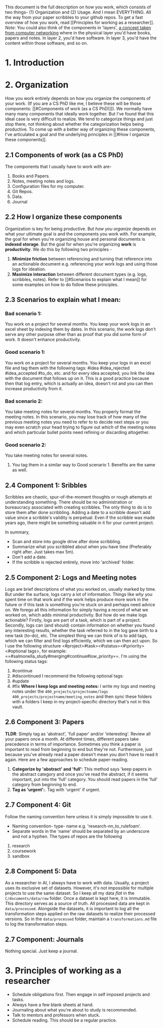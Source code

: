 This document is the full description on how you work, which consists of two things- (1) Organization and (2) Usage. And I mean EVERYTHING. All the way from your paper scribbles to your github repos. To get a fast overview of how you work, read [[Principles for working as a researcher]].
*Note:* You could also think of the components in 'layers', [a concept taken from computer networking](https://en.wikipedia.org/wiki/OSI_model) where in the physical layer you'd have books, papers and notes. In layer 2, you'd have software. In layer 3, you'd have the content within those software, and so on.
# 1. Introduction


#  2. Organization
How you work entirely depends on how you organize the components of your work. (If you are a CS PhD like me, I believe these will be those components: [[#Components of work (as a CS PhD)]]). We normally have many many components that ideally work together. But I've found that this ideal case is very difficult to realize. We tend to categorize things and just stop there, not thinking about whether the categorization helps being productive. To come up with a better way of organizing these components, I've articulated a goal and the underlying principles in [[#How I organize these components]].

## 2.1 Components of work (as a CS PhD)
The components that I usually have to work with are-
1. Books and Papers.
2. Notes, meeting notes and logs.
3. Configuration files for my computer.
4. Git Repos.
5. Data.
6. Journal
## 2.2 How I organize these components
Organization is key for being productive. But *how you organize* depends on what your ultimate goal is and the components you work with. For example, the goal for when you're organizing house and personal documents is **indexed storage**. But the goal for when you're organizing **work** is **productivity**. We do this by following two principles - 
1. **Minimize friction** between referencing and turning that reference into an actionable document e.g. referencing your work logs and using those logs for ideation.
2. **Maximize interaction** between different document types (e.g. logs, scribbles, notes).
Refer to [[#Scenarios to explain what I mean]] for some examples on how to do follow these principles.
## 2.3 Scenarios to explain what I mean:
### Bad scenario 1:
You work on a project for several months. You keep your work logs in an excel sheet by indexing them by dates.
In this scenario, the work logs don't serve any other purpose other than as proof that you did some form of work. It doesn't enhance productivity.
### Good scenario 1:
You work on a project for several months. You keep your logs in an excel file and tag them with the following tags: \#idea \#idea_rejected \#idea_accepted \#to_do, etc. and for every idea accepted, you link the idea with the document that follows up on it. This is a good practice because then that log entry, which is actually an idea, doesn't rot and you can then increase productivity from it.
### Bad scenario 2:
You take meeting notes for several months. You properly format the meeting notes.
In this scenario, you may lose track of how many of the previous meeting notes you need to refer to to decide next steps or you may even scratch your head trying to figure out *which* of the meeting notes and which particular bullet points need refining or discarding altogether.
### Good scenario 2:
You take meeting notes for several notes. 
1. You tag them in a similar way to Good scenario 1. Benefits are the same as well.
## 2.4 Component 1: Sribbles
Scribbles are chaotic, spur-of-the-moment thoughts or rough attempts at understanding something. There should be no administration or bureaucracy associated with creating scribbles. The only thing to do is to store them after done scribbling. 
Adding a date to a scribble doesn't add value since a scribble's validity is perpetual. Even if the scribble was made years ago, there might be something valuable in it for your current project. 

In summary,
- Scan and store into google drive after done scribbling.
- Summarize what you scribbled about when you have time (Preferably right after. Just takes max 5m).
- Don't add a date.
- If the scribble is rejected entirely, move into 'archived' folder.
## 2.5 Component 2: Logs and Meeting notes
Logs are brief descriptions of what you worked on, usually marked by time. But under the surface, logs carry a lot of information. Things like *why* you spent time on that work and if the work helps produce more work in the future or if this task is something you're stuck on and perhaps need advice on. We forego all this information for simply having a record of what we worked on, which adds minimal productivity. 
But how do we make logs actionable? Firstly, logs are part of a task, which is part of a project. Secondly, logs can (and should) contain information on whether you found any interesting results, whether the task referred to in the log gave birth to a new task (to-do), etc. The simplest thing we can think of is to add tags, which we can filter and find logs efficiently, which we can then act upon. So I use the following structure <\#project>\#task><#\status><#\priority><\#optional tags>, for example: ==\#salmonella_study\#merging\#continue\#low_priority==. I'm using the following status tags:
1. \#continue
2. \#discontinued
I recommend the following optional tags:
1. \#update
2. \#fix
**Where I keep logs and meeting notes:** I write my logs and meeting notes under the `400_projects/projectname/logs` `400_projects/projectname/meeting_notes` and then sync these folders with a folders I keep in my project-specific directory that's not in this vault.
## 2.6 Component 3: Papers
**TLDR**: Simply tag as 'abstract', 'full paper' and/or 'interesting'. Review all your papers once a month. 
At different times, different papers take precedence in terms of importance. Sometimes you think a paper is important to read from beginning to end but they're not. Furthermore, just because you've already read a paper doesn't mean you don't have to read it again. Here are a few approaches to schedule paper-reading.
1. **Categorize by 'abstract' and 'full'**: This method says 'keep papers in the abstract category and once you've read the abstract, if it seems important, put into the 'full' category. You should read papers in the 'full' category from beginning to end.
2. **Tag as 'urgent':**. Tag with 'urgent' if urgent. 
## 2.7 Component 4: Git
Follow the naming convention here unless it is simply impossible to use it.
- Naming convention- type- name e.g. 'research-nn_to_rulefoam'.
- Separate words in the 'name' should be separated by an underscore and not a hyphen.
The types of repos are the following
1. research
2. coursework
3. sandbox
## 2.8 Component 5: Data
As a researcher in AI, I always have to work with data. Usually, a project uses its exclusive set of datasets. However, it's not impossible for multiple projects to use the same dataset. So I keep all my data *flat* in the `C/documents/data/raw` folder. Once a dataset is kept here, it is immutable. This directory serves as a source of truth. 
All processed data are kept in `data/processed`. Alongside the datasets, it is important to log all the transformation steps applied on the raw datasets to realize their processed versions. So in the `data/processed` folder, maintain a `transformations.md` file to log the transformation steps.

## 2.7 Component: Journals
Nothing special. Just keep a journal.
# 3. Principles of working as a researcher
- Schedule obligations first. Then engage in self imposed projects and tasks.
- Always have a few blank sheets at hand.
- Journaling about what you're about to study is recommended.
- Talk to mentors and professors when stuck.
- Schedule reading. This should be a regular practice.